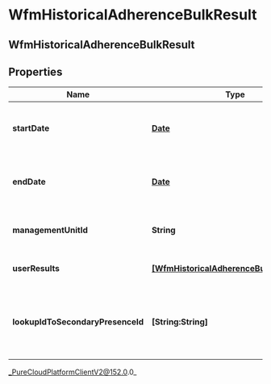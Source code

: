 # WfmHistoricalAdherenceBulkResult

## WfmHistoricalAdherenceBulkResult

## Properties

|Name | Type | Description | Notes|
|------------ | ------------- | ------------- | -------------|
| **startDate** | [**Date**](Date) | Beginning of the date range for this result in ISO-8601 format | [optional] |
| **endDate** | [**Date**](Date) | End of the date range for this result in ISO-8601 format | [optional] |
| **managementUnitId** | **String** | The ID of the management unit for this result | [optional] |
| **userResults** | [**[WfmHistoricalAdherenceBulkUserResult]**](WfmHistoricalAdherenceBulkUserResult) | The individual results for each user | [optional] |
| **lookupIdToSecondaryPresenceId** | **[String:String]** | Map of secondary presence lookup ID to corresponding secondary presence ID | [optional] |



_PureCloudPlatformClientV2@152.0.0_
